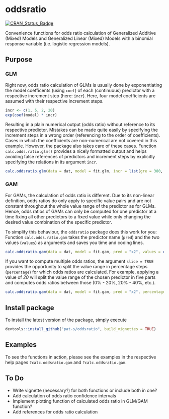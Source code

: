 # oddsratio

[![CRAN_Status_Badge](http://www.r-pkg.org/badges/version/oddsratio)](http://cran.r-project.org/package=oddsratio)


Convenience functions for odds ratio calculation of Generalized Additive (Mixed)
Models and Generalized Linear (Mixed) Models with a binomial
response variable (i.e. logistic regression models).  

## Purpose

### GLM

Right now, odds ratio calculation of GLMs is usually done by exponentiating the model 
coefficents (using `coef`) of each (continuous) predictor with a respective increment 
step (here: `incr`). Here, four model coefficients are assumed with their
respective increment steps. 

```R
incr <- c(1, 5, 2, 20)
exp(coef(model) * incr)
```

Resulting in a plain numerical output (odds ratio) without reference to its respective 
predictor. 
Mistakes can be made quite easily by specifying the increment steps in a wrong 
order (referencing to the order of coefficients). 
Cases in which the coefficients are non-numerical are not covered in this 
example. 
However, the package also takes care of these cases. 
Function `calc.odds.ratio.glm()` provides a nicely formatted output and 
helps avoiding false references of predictors and increment steps by 
explicitly specifying the relations in its argument `incr`. 

```R
calc.oddsratio.glm(data = dat, model = fit.glm, incr = list(gre = 380, gpa = 5))
```

### GAM

For GAMs, the calculation of odds ratio is different. 
Due to its non-linear definition, odds ratios do only apply to specific
value pairs and are not constant throughout the whole value range of the 
predictor as for GLMs. 
Hence, odds ratios of GAMs can only be computed for one predictor at a time fixing 
all other predictors to a fixed value while only changing the desired value 
combination of the specific predictor. 

To simplify this behaviour, the `oddsratio` package does this work for you:
Function `calc.odds.ratio.gam` takes the predictor name (`pred`) and the 
two values (`values`) as arguments and saves you time and coding lines. 

```R
calc.oddsratio.gam(data = dat, model = fit.gam, pred = "x2", values = c(0.099, 0.198))
```

If you want to compute multiple odds ratios, the argument `slice = TRUE` 
provides the opportunity to split the value range in percentage steps (`percentage`)
for which odds ratios are calculated. For example, applying a value of *20* 
will split the value range of the chosen predictor in five parts and computes 
odds ratios between those (0% - 20%, 20% - 40%, etc.). 

```R
calc.oddsratio.gam(data = dat, model = fit.gam, pred = "x2", percentage = 20, slice = TRUE)
```

## Install package

To install the latest version of the package, simply execute
```R
devtools::install_github("pat-s/oddsratio", build_vignettes = TRUE)
```

## Examples

To see the functions in action, please see the examples in the respective help pages `?calc.oddsratio.gam` and `?calc.oddsratio.gam`.  

## To Do

- Write vignette (necessary?) for both functions or include both in one?
- Add calculation of odds ratio confidence intervals
- Implement plotting function of calculated odds ratio in GLM/GAM function?
- Add references for odds ratio calculation
